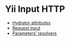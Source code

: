 # Yii Input HTTP

- [Hydrator attributes](hydrator-attributes.md)
- [Request input](request-input.md)
- [Parameters' resolvers](parameters-resolvers.md)
